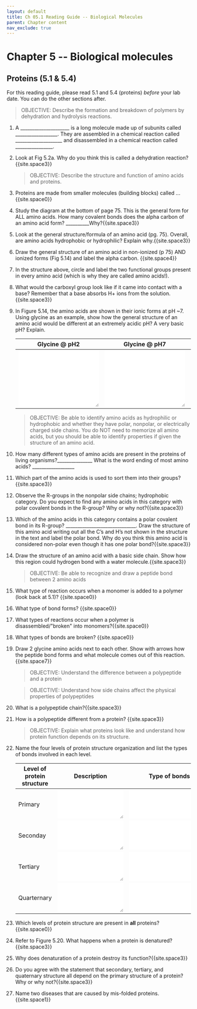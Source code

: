 ```yaml
---
layout: default
title: Ch 05.1 Reading Guide -- Biological Molecules
parent: Chapter content
nav_exclude: true
---
```


# Chapter 5 -- Biological molecules

## Proteins (5.1 & 5.4)

For this reading guide, please read 5.1 and 5.4 (proteins) *before* your lab date. You can do the other sections after.

> OBJECTIVE: Describe the formation and breakdown of polymers by dehydration and hydrolysis reactions.

1. A \_\_\_\_\_\_\_\_\_\_\_\_\_\_\_\_\_\_\_\_\_ is a long molecule made up of subunits called \_\_\_\_\_\_\_\_\_\_\_\_\_\_\_\_\_\_. They are assembled in a chemical reaction called \_\_\_\_\_\_\_\_\_\_\_\_\_\_\_\_\_\_\_\_ and disassembled in a chemical reaction called \_\_\_\_\_\_\_\_\_\_\_\_\_\_\_\_.
2. Look at Fig 5.2a.  Why do you think this is called a dehydration reaction?{{site.space3}}

    > OBJECTIVE: Describe the structure and function of amino acids and proteins.

3. Proteins are made from smaller molecules (building blocks) called ...{{site.space0}}
4. Study the diagram at the bottom of page 75. This is the general form for ALL amino acids. How many covalent bonds does the alpha carbon of an amino acid form? \_\_\_\_\_\_\_\_\_\_Why?{{site.space3}}
5. Look at the general structure/formula of an amino acid (pg. 75). Overall, are amino acids hydrophobic or hydrophilic? Explain why.{{site.space3}}
6. Draw the general structure of an amino acid in non-ionized (p 75) AND ionized forms (Fig 5.14) and label the alpha carbon. {{site.space4}}
7. In the structure above, circle and label the two functional groups present in every amino acid (which is why they are called amino acids!).
8. What would the carboxyl group look like if it came into contact with a base? Remember that a base absorbs H+ ions from the solution.{{site.space3}}
9. In Figure 5.14, the amino acids are shown in their ionic forms at pH ~7. Using glycine as an example, show how the general structure of an amino acid would be different at an extremely acidic pH? A very basic pH? Explain.

    | Glycine @ pH2 | Glycine @ pH7 | Glycine @ pH13 |
    |-|-|-|
    |<textarea cols="25%" rows="10" style="border-width: 0px;"></textarea>   | <textarea cols="25%" rows="10" style="border-width: 0px;"></textarea>   | <textarea cols="25%" rows="10" style="border-width: 0px;"></textarea>   |

    > OBJECTIVE: Be able to identify amino acids as hydrophilic or hydrophobic and whether they have polar, nonpolar, or electrically charged side chains. You do NOT need to memorize all amino acids, but you should be able to identify properties if given the structure of an amino acid.

9. How many different types of amino acids are present in the proteins of living organisms?\_\_\_\_\_\_\_\_\_\_\_\_\_\_\_ What is the word ending of most amino acids? \_\_\_\_\_\_\_\_\_\_\_\_\_\_\_\_\_\_
10. Which part of the amino acids is used to sort them into their groups?{{site.space3}}
11. Observe the R-groups in the nonpolar side chains; hydrophobic category. Do you expect to find any amino acids in this category with polar covalent bonds in the R-group? Why or why not?{{site.space3}}
12. Which of the amino acids in this category contains a polar covalent bond in its R-group? \_\_\_\_\_\_\_\_\_\_\_\_\_\_\_\_\_\_\_\_\_\_\_\_\_\_\_\_\_\_. Draw the structure of this amino acid writing out all the C’s and H’s not shown in the structure in the text and label the polar bond. Why do you think this amino acid is considered non-polar even though it has one polar bond?{{site.space3}}
13. Draw the structure of an amino acid with a basic side chain. Show how this region could hydrogen bond with a water molecule.{{site.space3}}

    > OBJECTIVE: Be able to recognize and draw a peptide bond between 2 amino acids

1. What type of reaction occurs when a monomer is added to a polymer (look back at 5.1)? {{site.space0}}
2.  What type of bond forms? {{site.space0}}
3. What types of reactions occur when a polymer is disassembled/"broken" into monomers?{{site.space0}}
4. What types of bonds are broken? {{site.space0}}
5. Draw 2 glycine amino acids next to each other. Show with arrows how the peptide bond forms and what molecule comes out of this reaction.{{site.space7}}

    > OBJECTIVE: Understand the difference between a polypeptide and a protein

    > OBJECTIVE: Understand how side chains affect the physical properties of polypeptides

1. What is a polypeptide chain?{{site.space3}}
2. How is a polypeptide different from a protein? {{site.space3}}

    >OBJECTIVE: Explain what proteins look like and understand how protein function depends on its structure.

1. Name the four levels of protein structure organization and list the types of bonds involved in each level.

    | Level of protein structure | Description                                                           | Type of bonds                                                         |
    |----------------------------|-----------------------------------------------------------------------|-----------------------------------------------------------------------|
    | Primary                    | <textarea cols="20%" rows="5" style="border-width: 0px;"></textarea>  | <textarea cols="25%" rows="5" style="border-width: 0px;"></textarea> |
    | Seconday                   | <textarea cols="20%" rows="5" style="border-width: 0px;"></textarea> | <textarea cols="25%" rows="5" style="border-width: 0px;"></textarea> |
    | Tertiary                   | <textarea cols="20%" rows="5" style="border-width: 0px;"></textarea> | <textarea cols="25%" rows="5" style="border-width: 0px;"></textarea> |
    | Quarternary                | <textarea cols="20%" rows="5" style="border-width: 0px;"></textarea> | <textarea cols="25%" rows="5" style="border-width: 0px;"></textarea> |

2. Which levels of protein structure are present in **all** proteins?{{site.space0}}
3. Refer to Figure 5.20. What happens when a protein is denatured?{{site.space3}}
4. Why does denaturation of a protein destroy its function?{{site.space3}}
5. Do you agree with the statement that secondary, tertiary, and quaternary structure all depend on the primary structure of a protein? Why or why not?{{site.space3}}
6. Name two diseases that are caused by mis-folded proteins.{{site.space1}}
